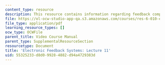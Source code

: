```yaml
---
content_type: resource
description: This resource contains information regarding feedback compensation.
file: https://ol-ocw-studio-app-qa.s3.amazonaws.com/courses/res-6-010-electronic-feedback-systems-spring-2013/55325233d8d099284882d94a4729383d_MITRES_6-010S13_lec11.pdf
file_type: application/pdf
learning_resource_types: []
ocw_type: OCWFile
parent_title: Video Course Manual
parent_type: SupplementalResourceSection
resourcetype: Document
title: 'Electronic Feedback Systems: Lecture 11'
uid: 55325233-d8d0-9928-4882-d94a4729383d
---
```

